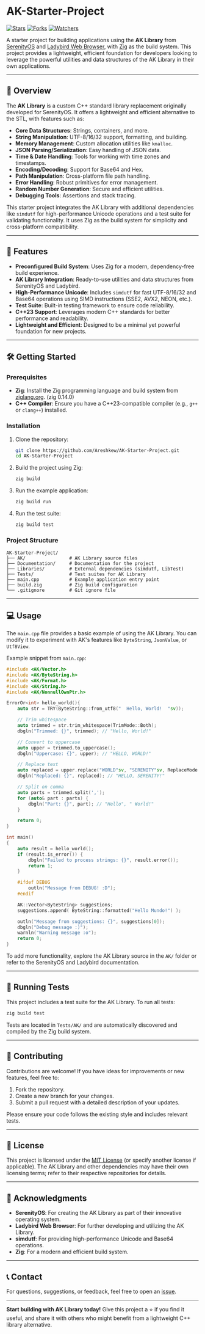 # AK-Starter-Project

[![Stars](https://img.shields.io/github/stars/Areshkew/AK-Starter-Project?style=social)](https://github.com/Areshkew/AK-Starter-Project/stargazers)
[![Forks](https://img.shields.io/github/forks/Areshkew/AK-Starter-Project?style=social)](https://github.com/Areshkew/AK-Starter-Project/network/members)
[![Watchers](https://img.shields.io/github/watchers/Areshkew/AK-Starter-Project?style=social)](https://github.com/Areshkew/AK-Starter-Project/watchers)

A starter project for building applications using the **AK Library** from [SerenityOS](https://serenityos.org/) and [Ladybird Web Browser](https://ladybird.dev/), with [Zig](https://ziglang.org/) as the build system. This project provides a lightweight, efficient foundation for developers looking to leverage the powerful utilities and data structures of the AK Library in their own applications.

---

## 📖 Overview

The **AK Library** is a custom C++ standard library replacement originally developed for SerenityOS. It offers a lightweight and efficient alternative to the STL, with features such as:

- **Core Data Structures**: Strings, containers, and more.
- **String Manipulation**: UTF-8/16/32 support, formatting, and building.
- **Memory Management**: Custom allocation utilities like `kmalloc`.
- **JSON Parsing/Serialization**: Easy handling of JSON data.
- **Time & Date Handling**: Tools for working with time zones and timestamps.
- **Encoding/Decoding**: Support for Base64 and Hex.
- **Path Manipulation**: Cross-platform file path handling.
- **Error Handling**: Robust primitives for error management.
- **Random Number Generation**: Secure and efficient utilities.
- **Debugging Tools**: Assertions and stack tracing.

This starter project integrates the AK Library with additional dependencies like `simdutf` for high-performance Unicode operations and a test suite for validating functionality. It uses Zig as the build system for simplicity and cross-platform compatibility.

---

## 🚀 Features

- **Preconfigured Build System**: Uses Zig for a modern, dependency-free build experience.
- **AK Library Integration**: Ready-to-use utilities and data structures from SerenityOS and Ladybird.
- **High-Performance Unicode**: Includes `simdutf` for fast UTF-8/16/32 and Base64 operations using SIMD instructions (SSE2, AVX2, NEON, etc.).
- **Test Suite**: Built-in testing framework to ensure code reliability.
- **C++23 Support**: Leverages modern C++ standards for better performance and readability.
- **Lightweight and Efficient**: Designed to be a minimal yet powerful foundation for new projects.

---

## 🛠️ Getting Started

### Prerequisites

- **Zig**: Install the Zig programming language and build system from [ziglang.org](https://ziglang.org/download/). (zig 0.14.0)
- **C++ Compiler**: Ensure you have a C++23-compatible compiler (e.g., `g++` or `clang++`) installed.

### Installation

1. Clone the repository:
   ```bash
   git clone https://github.com/Areshkew/AK-Starter-Project.git
   cd AK-Starter-Project
   ```

2. Build the project using Zig:
   ```bash
   zig build
   ```

3. Run the example application:
   ```bash
   zig build run
   ```

4. Run the test suite:
   ```bash
   zig build test
   ```

### Project Structure

```
AK-Starter-Project/
├── AK/                # AK Library source files
├── Documentation/     # Documentation for the project
├── Libraries/         # External dependencies (simdutf, LibTest)
├── Tests/             # Test suites for AK Library
├── main.cpp           # Example application entry point
├── build.zig          # Zig build configuration
└── .gitignore         # Git ignore file
```

---

## 💻 Usage

The `main.cpp` file provides a basic example of using the AK Library. You can modify it to experiment with AK's features like `ByteString`, `JsonValue`, or `Utf8View`.

Example snippet from `main.cpp`:
```cpp
#include <AK/Vector.h>
#include <AK/ByteString.h>
#include <AK/Format.h>
#include <AK/String.h>
#include <AK/NonnullOwnPtr.h>

ErrorOr<int> hello_world(){
	auto str = TRY(ByteString::from_utf8("  Hello, World!  "sv));

    // Trim whitespace
    auto trimmed = str.trim_whitespace(TrimMode::Both);
    dbgln("Trimmed: {}", trimmed); // "Hello, World!"

    // Convert to uppercase
    auto upper = trimmed.to_uppercase();
    dbgln("Uppercase: {}", upper); // "HELLO, WORLD!"

    // Replace text
    auto replaced = upper.replace("WORLD"sv, "SERENITY"sv, ReplaceMode::All);
    dbgln("Replaced: {}", replaced); // "HELLO, SERENITY!"

    // Split on comma
    auto parts = trimmed.split(',');
    for (auto& part : parts) {
        dbgln("Part: {}", part); // "Hello", " World!"
    }

    return 0;
}

int main()
{
	auto result = hello_world();
    if (result.is_error()) {
        dbgln("Failed to process strings: {}", result.error());
        return 1;
    }

	#ifdef DEBUG
        outln("Message from DEBUG! :D");
    #endif

	AK::Vector<ByteString> suggestions;
	suggestions.append( ByteString::formatted("Hello Mundo!") );

	outln("Message from suggestions: {}", suggestions[0]);
	dbgln("Debug message :)");
	warnln("Warning message :o");
	return 0;
}
```

To add more functionality, explore the AK Library source in the `AK/` folder or refer to the SerenityOS and Ladybird documentation.

---

## 🧪 Running Tests

This project includes a test suite for the AK Library. To run all tests:
```bash
zig build test
```

Tests are located in `Tests/AK/` and are automatically discovered and compiled by the Zig build system.

---

## 🤝 Contributing

Contributions are welcome! If you have ideas for improvements or new features, feel free to:

1. Fork the repository.
2. Create a new branch for your changes.
3. Submit a pull request with a detailed description of your updates.

Please ensure your code follows the existing style and includes relevant tests.

---

## 📜 License

This project is licensed under the [MIT License](LICENSE) (or specify another license if applicable). The AK Library and other dependencies may have their own licensing terms; refer to their respective repositories for details.

---

## 🌟 Acknowledgments

- **SerenityOS**: For creating the AK Library as part of their innovative operating system.
- **Ladybird Web Browser**: For further developing and utilizing the AK Library.
- **simdutf**: For providing high-performance Unicode and Base64 operations.
- **Zig**: For a modern and efficient build system.

---

## 📞 Contact

For questions, suggestions, or feedback, feel free to open an [issue](https://github.com/Areshkew/AK-Starter-Project/issues).

---

**Start building with AK Library today!** Give this project a ⭐ if you find it useful, and share it with others who might benefit from a lightweight C++ library alternative.
